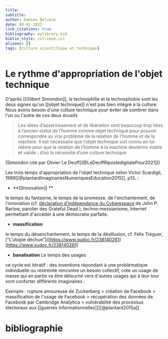 ```yaml
---
title: 
subtitle:
author: Damien Belvèze
date: 08-01-2022
link_citations: true
bibliography: mylibrary.bib
biblio_style: csl\ieee.csl
aliases: []
tags: [culture scientifique et technique]
---
```


# Le rythme d'appropriation de l'objet technique

D'après [[Gilbert Simondon]], la technophilie et la technophobie sont les deux signes qu'un [[objet technique]] n'est pas bien intégré à la culture. 
Nous avons besoin d'une culture technique pour éviter de sombrer dans l'un ou l'autre de ces deux écueils


>Les idées d’asservissement et de libération sont beaucoup trop liées à l’ancien statut de l’homme comme objet technique pour pouvoir correspondre au vrai problème de la relation de l’homme et de la machine. Il est nécessaire que l’objet technique soit connu en lui-même pour que la relation de l’homme à la machine devienne stable et valide : d’où la nécessité d’une culture technique

(Simondon cité par Olivier Le Deuff[[@LeDeuffRipostedigitalePour2021]])

Les trois temps d'appropriation de l'objet technique selon Victor Scardigli, 1989[[@plantardImaginairesNumeriquesEducation2015]], p13. : 

- **[[Innovation]] **

le temps du fantasme, le temps de la promesse, de l'enchantement, de l'innovation (cf. [déclaration d'indépendance du Cyberespace](http://editions-hache.com/essais/barlow/barlow2.html) de John P. Barlow, parolier des Grateful Dead ), techno-messianisme, Internet permettant d'accéder à une démocratie parfaite.

- **massification**

le temps du désenchantement, le temps de la désillusion, cf. Félix Tréguer, ["L'utopie déchue"]([https://www.sudoc.fr/238140261](https://www.sudoc.fr/238140261)

- **banalisation**
Le temps des usages


ce cycle est itératif : des inventions répondant à une problématique individuelle ou restreinte rencontre un besoin collectif, crée un usage de masse qui en partie va être détourné vers d'autres usages qui à leur tour vont conforter différents imaginaires : 

Exemple : rupture amoureuse de Zuckerberg > création de Facebook > massification de l'usage de Facebook > récupération des données de Facebook par Cambridge Analytica > vulnérabilité des processus électoraux aux [[guerres informationnelles]][[@plantard2015a]]





# bibliographie


